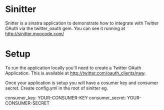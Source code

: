 Sinitter
========

Snitter is a sinatra application to demonstrate how to integrate with Twitter OAuth via the twitter_oauth gem.  You can see it running at http://sinitter.moocode.com/

Setup
======

To run the application locally you'll need to create a Twitter OAuth Application.  This is available at http://twitter.com/oauth_clients/new.

Once your application is setup you will have a cosumer key and consumer secret.  Create config.yml in the root of sinitter eg.

consumer_key: YOUR-CONSUMER-KEY
consumer_secret: YOUR-CONSUMER-SECRET